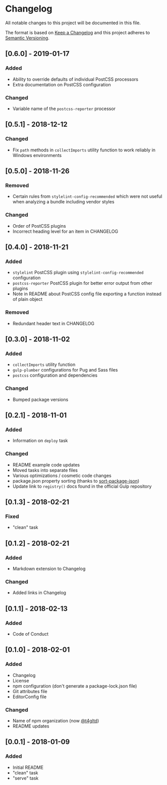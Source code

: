 # Changelog
All notable changes to this project will be documented in this file.

The format is based on [Keep a Changelog](http://keepachangelog.com/en/1.0.0/)
and this project adheres to [Semantic Versioning](http://semver.org/spec/v2.0.0.html).

## [0.6.0] - 2019-01-17
### Added
- Ability to override defaults of individual PostCSS processors
- Extra documentation on PostCSS configuration

### Changed
- Variable name of the `postcss-reporter` processor

## [0.5.1] - 2018-12-12
### Changed
- Fix `path` methods in `collectImports` utility function to work reliably in Windows environments

## [0.5.0] - 2018-11-26
### Removed
- Certain rules from `stylelint-config-recommended` which were not useful when analyzing a bundle including vendor styles

### Changed
- Order of PostCSS plugins
- Incorrect heading level for an item in CHANGELOG

## [0.4.0] - 2018-11-21
### Added
- `stylelint` PostCSS plugin using `stylelint-config-recommended` configuration
- `postcss-reporter` PostCSS plugin for better error output from other plugins
- Note in README about PostCSS config file exporting a function instead of plain object

### Removed
- Redundant header text in CHANGELOG

## [0.3.0] - 2018-11-02
### Added
- `collectImports` utility function
- `gulp-plumber` configurations for Pug and Sass files
- `postcss` configuration and dependencies

### Changed
- Bumped package versions

## [0.2.1] - 2018-11-01
### Added
- Information on `deploy` task

### Changed
- README example code updates
- Moved tasks into separate files
- Various optimizations / cosmetic code changes
- package.json property sorting (thanks to [sort-package-json](https://www.npmjs.com/package/sort-package-json))
- Update link to `registry()` docs found in the official Gulp repository

## [0.1.3] - 2018-02-21
### Fixed
- "clean" task

## [0.1.2] - 2018-02-21
### Added
- Markdown extension to Changelog

### Changed
- Added links in Changelog

## [0.1.1] - 2018-02-13
### Added
- Code of Conduct

## [0.1.0] - 2018-02-01
### Added
- Changelog
- License
- npm configuration (don't generate a package-lock.json file)
- Git attributes file
- EditorConfig file

### Changed
- Name of npm organization (now [@t4gltd](https://www.npmjs.com/org/t4gltd))
- README updates

## [0.0.1] - 2018-01-09
### Added
- Initial README
- "clean" task
- "serve" task

